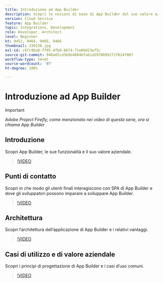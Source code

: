 ```yaml
---
title: Introduzione ad App Builder
description: Scopri le nozioni di base di App Builder dal suo valore aziendale alla sua architettura.
version: Cloud Service
feature: App Builder
topic: Integrations, Development
role: Developer, Architect
level: Beginner
kt: 9452, 9464, 9465, 9466
thumbnail: 339158.jpg
exl-id: c6fc96a0-ff95-4fb9-8674-71e60d23ef5c
source-git-commit: 940a01cd3b9e4804bfab1a5970699271f624f087
workflow-type: tm+mt
source-wordcount: '97'
ht-degree: 100%

---
```


# Introduzione ad App Builder

>[!IMPORTANT]
>
> _Adobe Project Firefly, come menzionato nei video di questa serie, ora si chiama App Builder_

## Introduzione

Scopri App Builder, le sue funzionalità e il suo valore aziendale.

>[!VIDEO](https://video.tv.adobe.com/v/339158/?quality=12&learn=on)

## Punti di contatto

Scopri in che modo gli utenti finali interagiscono con SPA di App Builder e dove gli sviluppatori possono imparare a sviluppare App Builder.

>[!VIDEO](https://video.tv.adobe.com/v/339159/?quality=12&learn=on)

## Architettura

Scopri l’architettura dell’applicazione di App Builder e i relativi vantaggi.

>[!VIDEO](https://video.tv.adobe.com/v/339160/?quality=12&learn=on)

## Casi di utilizzo e di valore aziendale

Scopri i principi di progettazione di App Builder e i casi d’uso comuni.

>[!VIDEO](https://video.tv.adobe.com/v/339161/?quality=12&learn=on)
